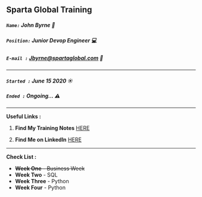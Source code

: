 ## Sparta Global Training
##### `Name:` John Byrne :office:
##### `Position:` Junior Devop Engineer :computer: 
##### `E-mail :` Jbyrne@spartaglobal.com :email:
___

##### `Started :` **June 15 2020** :sunny:
##### `Ended :`  **Ongoing...** :warning:
 
___

**Useful Links :** 

1. **Find My Training Notes** [HERE](/Notes)

2. **Find Me on LinkedIn** [HERE](https://www.linkedin.com/in/john-byrne-b74214174/)

___

**Check List :** 

* ~~**Week One** - Business Week~~
* **Week Two** - SQL 
* **Week Three** - Python
* **Week Four** - Python

